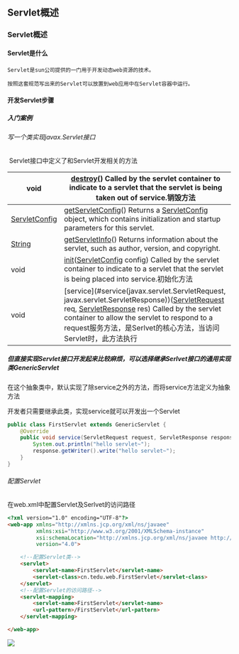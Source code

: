 ## Servlet概述

### Servlet概述

#### 		Servlet是什么

```
Servlet是sun公司提供的一门用于开发动态web资源的技术。

按照这套规范写出来的Servlet可以放置到web应用中在Servlet容器中运行。
```

#### 		开发Servlet步骤

##### 			入门案例

###### 			写一个类实现javax.Servlet接口

​				Servlet接口中定义了和Servlet开发相关的方法

| void                                                         | [destroy](#destroy())()      Called by the servlet container to indicate to a servlet that the servlet is being taken out of service.销毁方法 |
| ------------------------------------------------------------ | ------------------------------------------------------------ |
| [ServletConfig](mk:@MSITStore:D:\teachdoc\java_ee_api_中英文对照版.chm::/javax/servlet/ServletConfig.html) | [getServletConfig](#getServletConfig())()      Returns a [ServletConfig](mk:@MSITStore:D:\teachdoc\java_ee_api_中英文对照版.chm::/javax/servlet/ServletConfig.html) object, which contains initialization and startup parameters for this servlet. |
| [String](http://java.sun.com/j2se/1.5/docs/api/java/lang/String.html) | [getServletInfo](#getServletInfo())()      Returns information about the servlet, such as author, version, and copyright. |
| void                                                         | [init](#init(javax.servlet.ServletConfig))([ServletConfig](mk:@MSITStore:D:\teachdoc\java_ee_api_中英文对照版.chm::/javax/servlet/ServletConfig.html) config)      Called by the servlet container to indicate to a servlet that the servlet is being placed into service.初始化方法 |
| void                                                         | [service](#service(javax.servlet.ServletRequest, javax.servlet.ServletResponse))([ServletRequest](mk:@MSITStore:D:\teachdoc\java_ee_api_中英文对照版.chm::/javax/servlet/ServletRequest.html) req, [ServletResponse](mk:@MSITStore:D:\teachdoc\java_ee_api_中英文对照版.chm::/javax/servlet/ServletResponse.html) res)      Called by the servlet container to allow the servlet to respond to a request服务方法，是Serlvet的核心方法，当访问Servlet时，此方法执行 |

##### 但直接实现Servlet接口开发起来比较麻烦，可以选择继承Serlvet接口的通用实现类GenericServlet

在这个抽象类中，默认实现了除service之外的方法，而将service方法定义为抽象方法

开发者只需要继承此类，实现service就可以开发出一个Servlet

```java
public class FirstServlet extends GenericServlet {
    @Override
    public void service(ServletRequest request, ServletResponse response) throws ServletException, IOException{
        System.out.println("hello servlet~");
        response.getWriter().write("hello servlet~");
    }
}
```

###### 			配置Servlet

在web.xml中配置Servlet及Serlvet的访问路径

```html
<?xml version="1.0" encoding="UTF-8"?>
<web-app xmlns="http://xmlns.jcp.org/xml/ns/javaee"
         xmlns:xsi="http://www.w3.org/2001/XMLSchema-instance"
         xsi:schemaLocation="http://xmlns.jcp.org/xml/ns/javaee http://xmlns.jcp.org/xml/ns/javaee/web-app_4_0.xsd"
         version="4.0">

    <!--配置Servlet类-->
    <servlet>
        <servlet-name>FirstServlet</servlet-name>
        <servlet-class>cn.tedu.web.FirstServlet</servlet-class>
    </servlet>
    <!--配置Servlet的访问路径-->
    <servlet-mapping>
        <servlet-name>FirstServlet</servlet-name>
        <url-pattern>/FirstServlet</url-pattern>
    </servlet-mapping>

</web-app>
```

![](https://gitee.com/Cming852098505/img/raw/master/img/20210222180121.png)

